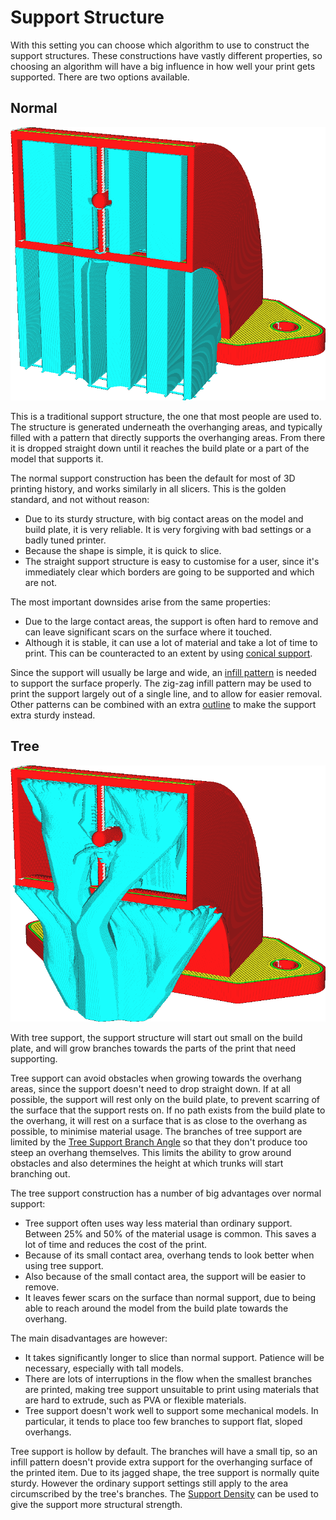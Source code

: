 Support Structure
====
With this setting you can choose which algorithm to use to construct the support structures. These constructions have vastly different properties, so choosing an algorithm will have a big influence in how well your print gets supported. There are two options available.

<!--screenshot {
"image_path": "support_type_everywhere.png",
"models": [{"script": "duct.scad"}],
"camera_position": [56, 127, 60],
"settings": {
    "support_enable": true,
    "support_type": "everywhere"
},
"colours": 32
}-->
Normal
----
![Normal support construction](images/support_type_everywhere.png)

This is a traditional support structure, the one that most people are used to. The structure is generated underneath the overhanging areas, and typically filled with a pattern that directly supports the overhanging areas. From there it is dropped straight down until it reaches the build plate or a part of the model that supports it.

The normal support construction has been the default for most of 3D printing history, and works similarly in all slicers. This is the golden standard, and not without reason:
* Due to its sturdy structure, with big contact areas on the model and build plate, it is very reliable. It is very forgiving with bad settings or a badly tuned printer.
* Because the shape is simple, it is quick to slice.
* The straight support structure is easy to customise for a user, since it's immediately clear which borders are going to be supported and which are not.

The most important downsides arise from the same properties:
* Due to the large contact areas, the support is often hard to remove and can leave significant scars on the surface where it touched.
* Although it is stable, it can use a lot of material and take a lot of time to print. This can be counteracted to an extent by using [conical support](../experimental/conical_overhang_enabled.md).

Since the support will usually be large and wide, an [infill pattern](support_pattern.md) is needed to support the surface properly. The zig-zag infill pattern may be used to print the support largely out of a single line, and to allow for easier removal. Other patterns can be combined with an extra [outline](support_wall_count.md) to make the support extra sturdy instead.

<!--screenshot {
"image_path": "support_structure_tree.png",
"models": [{"script": "duct.scad"}],
"camera_position": [56, 127, 60],
"settings": {
    "support_enable": true,
    "support_structure": "tree",
    "support_tree_collision_resolution": 0.05
},
"colours": 32
}-->
Tree
----
![Tree support](images/support_structure_tree.png)

With tree support, the support structure will start out small on the build plate, and will grow branches towards the parts of the print that need supporting.

Tree support can avoid obstacles when growing towards the overhang areas, since the support doesn't need to drop straight down. If at all possible, the support will rest only on the build plate, to prevent scarring of the surface that the support rests on. If no path exists from the build plate to the overhang, it will rest on a surface that is as close to the overhang as possible, to minimise material usage. The branches of tree support are limited by the [Tree Support Branch Angle](support_tree_angle.md) so that they don't produce too steep an overhang themselves. This limits the ability to grow around obstacles and also determines the height at which trunks will start branching out.

The tree support construction has a number of big advantages over normal support:
* Tree support often uses way less material than ordinary support. Between 25% and 50% of the material usage is common. This saves a lot of time and reduces the cost of the print.
* Because of its small contact area, overhang tends to look better when using tree support.
* Also because of the small contact area, the support will be easier to remove.
* It leaves fewer scars on the surface than normal support, due to being able to reach around the model from the build plate towards the overhang.

The main disadvantages are however:
* It takes significantly longer to slice than normal support. Patience will be necessary, especially with tall models.
* There are lots of interruptions in the flow when the smallest branches are printed, making tree support unsuitable to print using materials that are hard to extrude, such as PVA or flexible materials.
* Tree support doesn't work well to support some mechanical models. In particular, it tends to place too few branches to support flat, sloped overhangs.

Tree support is hollow by default. The branches will have a small tip, so an infill pattern doesn't provide extra support for the overhanging surface of the printed item. Due to its jagged shape, the tree support is normally quite sturdy. However the ordinary support settings still apply to the area circumscribed by the tree's branches. The [Support Density](support_infill_rate.md) can be used to give the support more structural strength.